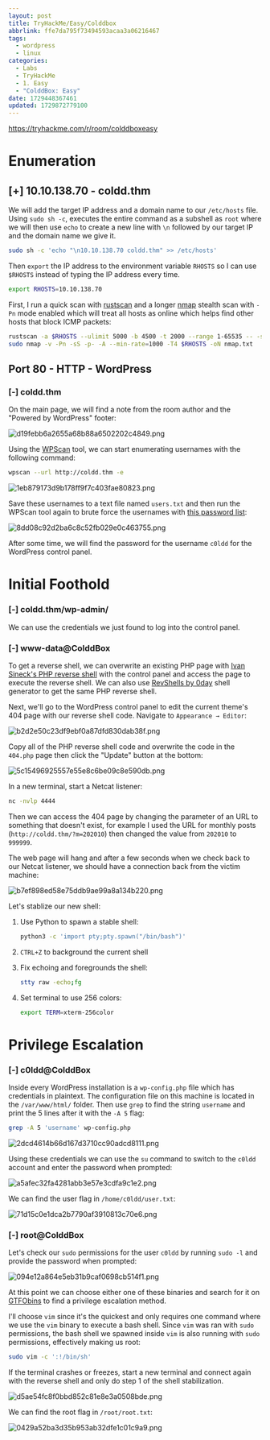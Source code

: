 ```yaml
---
layout: post
title: TryHackMe/Easy/Colddbox
abbrlink: ffe7da795f73494593acaa3a06216467
tags:
  - wordpress
  - linux
categories:
  - Labs
  - TryHackMe
  - 1. Easy
  - "ColddBox: Easy"
date: 1729448367461
updated: 1729872779100
---
```


<https://tryhackme.com/r/room/colddboxeasy>

# Enumeration

## \[+] 10.10.138.70 - coldd.thm

We will add the target IP address and a domain name to our `/etc/hosts` file. Using `sudo sh -c`, executes the entire command as a subshell as `root` where we will then use `echo` to create a new line with `\n` followed by our target IP and the domain name we give it.

```sh
sudo sh -c 'echo "\n10.10.138.70 coldd.thm" >> /etc/hosts'
```

Then `export` the IP address to the environment variable `RHOSTS` so I can use `$RHOSTS` instead of typing the IP address every time.

```sh
export RHOSTS=10.10.138.70
```

First, I run a quick scan with [rustscan](https://github.com/RustScan/RustScan) and a longer [nmap](https://nmap.org/) stealth scan with `-Pn` mode enabled which will treat all hosts as online which helps find other hosts that block ICMP packets:

```sh
rustscan -a $RHOSTS --ulimit 5000 -b 4500 -t 2000 --range 1-65535 -- -sC -sV
sudo nmap -v -Pn -sS -p- -A --min-rate=1000 -T4 $RHOSTS -oN nmap.txt
```

## Port 80 - HTTP - WordPress

### \[-] coldd.thm

On the main page, we will find a note from the room author and the "Powered by WordPress" footer:

![d19febb6a2655a68b88a6502202c4849.png](/resources/4201c5b99faf46e293588c2b64b6e75b.png)

Using the [WPScan](https://github.com/wpscanteam/wpscan) tool, we can start enumerating usernames with the following command:

```sh
wpscan --url http://coldd.thm -e
```

![1eb879173d9b178ff9f7c403fae80823.png](/resources/e8fb41804c664eeea7f78090d0e6e00e.png)

Save these usernames to a text file named `users.txt` and then run the WPScan tool again to brute force the usernames with [this password list](https://github.com/danielmiessler/SecLists/blob/master/Passwords/xato-net-10-million-passwords-10000.txt):

![8dd08c92d2ba6c8c52fb029e0c463755.png](/resources/8ae746b409f54b8c8a6626baba2c8a26.png)

After some time, we will find the password for the username `c0ldd` for the WordPress control panel.

# Initial Foothold

### \[-] coldd.thm/wp-admin/

We can use the credentials we just found to log into the control panel.

### \[-] www-data\@ColddBox

To get a reverse shell, we can overwrite an existing PHP page with [Ivan Sineck's PHP reverse shell](https://github.com/ivan-sincek/php-reverse-shell) with the control panel and access the page to execute the reverse shell. We can also use [RevShells by 0day](https://www.revshells.com/) shell generator to get the same PHP reverse shell.

Next, we'll go to the WordPress control panel to edit the current theme's 404 page with our reverse shell code. Navigate to `Appearance → Editor`:

![b2d2e50c23df9ebf0a87dfd830dab38f.png](/resources/04a1083dbad040b7b5af2556b20f56b8.png)

Copy all of the PHP reverse shell code and overwrite the code in the `404.php` page then click the "Update" button at the bottom:

![5c15496925557e55e8c6be09c8e590db.png](/resources/496f47eba7ec4c2e88013a8bcbaf9218.png)

In a new terminal, start a Netcat listener:

```sh
nc -nvlp 4444
```

Then we can access the 404 page by changing the parameter of an URL to something that doesn't exist, for example I used the URL for monthly posts (`http://coldd.thm/?m=202010`) then changed the value from `202010` to `999999`.

The web page will hang and after a few seconds when we check back to our Netcat listener, we should have a connection back from the victim machine:

![b7ef898ed58e75ddb9ae99a8a134b220.png](/resources/abcd1bb7b9934269af380ac589e2ed5c.png)

Let's stablize our new shell:

1. Use Python to spawn a stable shell:

   ```sh
   python3 -c 'import pty;pty.spawn("/bin/bash")'
   ```

2. `CTRL+Z` to background the current shell

3. Fix echoing and foregrounds the shell:

   ```sh
   stty raw -echo;fg
   ```

4. Set terminal to use 256 colors:

   ```sh
   export TERM=xterm-256color
   ```

# Privilege Escalation

### \[-] c0ldd\@ColddBox

Inside every WordPress installation is a `wp-config.php` file which has credentials in plaintext. The configuration file on this machine is located in the `/var/www/html/` folder. Then use `grep` to find the string `username` and print the 5 lines after it with the `-A 5` flag:

```sh
grep -A 5 'username' wp-config.php
```

![2dcd4614b66d167d3710cc90adcd8111.png](/resources/e14ed0781148408bb757785f21ec399e.png)

Using these credentials we can use the `su` command to switch to the `c0ldd` account and enter the password when prompted:

![a5afec32fa4281abb3e57e3cdfa9c1e2.png](/resources/7f990a08127e4c7e9a94044ce1dd6380.png)

We can find the user flag in `/home/c0ldd/user.txt`:

![71d15c0e1dca2b7790af3910813c70e6.png](/resources/147e2708093a42f1bb6a4191cd9536f8.png)

### \[-] root\@ColddBox

Let's check our `sudo` permissions for the user `c0ldd` by running `sudo -l` and provide the password when prompted:

![094e12a864e5eb31b9caf0698cb514f1.png](/resources/2214dc6bca1940b7a78f92ab7798417b.png)

At this point we can choose either one of these binaries and search for it on [GTFObins](https://gtfobins.github.io/) to find a privilege escalation method.

I'll choose `vim` since it's the quickest and only requires one command where we use the `vim` binary to execute a bash shell. Since `vim` was ran with `sudo` permissions, the bash shell we spawned inside `vim` is also running with `sudo` permissions, effectively making us root:

```sh
sudo vim -c ':!/bin/sh'
```

If the terminal crashes or freezes, start a new terminal and connect again with the reverse shell and only do step 1 of the shell stabilization.

![d5ae54fc8f0bbd852c81e8e3a0508bde.png](/resources/ac3f683b11144a398d19df827f067e67.png)

We can find the root flag in `/root/root.txt`:

![0429a52ba3d35b953ab32dfe1c01c9a9.png](/resources/dac2a163e8a942808e373ae3f58612f1.png)
